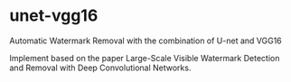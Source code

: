 # unet-vgg16
Automatic Watermark Removal with the combination of U-net and VGG16

Implement based on the paper Large-Scale Visible Watermark Detection and Removal with Deep Convolutional Networks.
